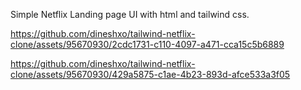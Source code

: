 Simple Netflix Landing page UI with html and tailwind css.



https://github.com/dineshxo/tailwind-netflix-clone/assets/95670930/2cdc1731-c110-4097-a471-cca15c5b6889



https://github.com/dineshxo/tailwind-netflix-clone/assets/95670930/429a5875-c1ae-4b23-893d-afce533a3f05

